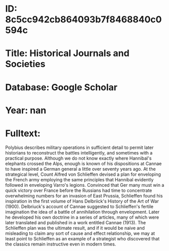 # ID: 8c5cc942cb864093b7f8468840c0594c
# Title: Historical Journals and Societies
# Database: Google Scholar
# Year: nan
# Fulltext:
Polybius describes military operations in sufficient detail to permit later historians to reconstruct the battles intelligently, and sometimes with a practical purpose.
Although we do not know exactly where Hannibal's elephants crossed the Alps, enough is known of his dispositions at Cannae to have inspired a German general a little over seventy years ago.
At the strategical level, Count Alfred von Schlieffen devised a plan for enveloping the French army employing the same principles that Hannibal evidently followed in enveloping Varro's legions.
Convinced that Ger many must win a quick victory over France before the Russians had time to concentrate overwhelming numbers for an invasion of East Prussia, Schlieffen found his inspiration in the first volume of Hans Delbriick's History of the Art of War (1900).
Delbriuck's account of Cannae suggested to Schlieffen's fertile imagination the idea of a battle of annihilation through envelopment.
Later he developed his own doctrine in a series of articles, many of which were later translated and published in a work entitled Cannae (1913).
The Schlieffen plan was the ultimate result, and if it would be naive and misleading to claim any sort of cause and effect relationship, we may at least point to Schlieffen as an example of a strategist who discovered that the classics remain instructive even in modern times.